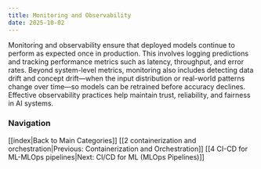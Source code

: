 ```yaml
---
title: Monitoring and Observability
date: 2025-10-02
---
```


Monitoring and observability ensure that deployed models continue to perform as expected once in production. This involves logging predictions and tracking performance metrics such as latency, throughput, and error rates. Beyond system-level metrics, monitoring also includes detecting data drift and concept drift—when the input distribution or real-world patterns change over time—so models can be retrained before accuracy declines. Effective observability practices help maintain trust, reliability, and fairness in AI systems.



### Navigation
[[index|Back to Main Categories]]
[[2 containerization and orchestration|Previous: Containerization and Orchestration]]
[[4 CI-CD for ML-MLOps pipelines|Next: CI/CD for ML (MLOps Pipelines)]]